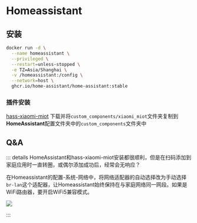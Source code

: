 # Homeassistant

## 安装

```sh
docker run -d \
  --name homeassistant \
  --privileged \
  --restart=unless-stopped \
  -e TZ=Asia/Shanghai \
  -v /homeassistant:/config \
  --network=host \
  ghcr.io/home-assistant/home-assistant:stable
```

### 插件安装

[hass-xiaomi-miot](https://github.com/al-one/hass-xiaomi-miot) 下载并将`custom_components/xiaomi_miot`文件夹复制到**HomeAssistant**配置文件夹中的`custom_components`文件夹中

## Q\&A

::: details HomeAssistant和hass-xiaomi-miot安装都很顺利，但是在扫码添加到家庭应用时一直转圈，或偶尔添加成功后，经常会无响应？

在Homeassistant的配置-系统-网络中，将网络适配器的自动选择改为手动选择`br-lan`这个适配器，让Homeassistant始终保持在与家庭网络同一网段。如果是WiFi路由器，要开启WiFi5兼容模式。

![](/img/RoShot\_2023-04-29\_at\_16.42.52@2x.png)

:::
